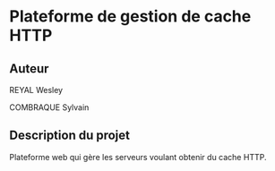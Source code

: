 # Plateforme de gestion de cache HTTP

## Auteur
REYAL Wesley

COMBRAQUE Sylvain

## Description du projet

Plateforme web qui gère les serveurs voulant obtenir du cache HTTP. 
